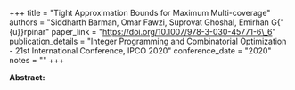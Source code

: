 +++
title = "Tight Approximation Bounds for Maximum Multi-coverage"
authors = "Siddharth Barman, Omar Fawzi, Suprovat Ghoshal, Emirhan G{\"{u}}rpinar"
paper_link = "https://doi.org/10.1007/978-3-030-45771-6\_6"
publication_details = "Integer Programming and Combinatorial Optimization - 21st International Conference,  IPCO 2020"
conference_date = "2020"
notes = ""
+++

<b>Abstract:</b>
